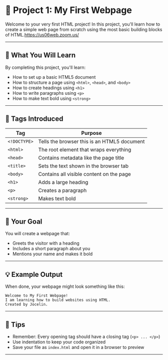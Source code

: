 # 📘 Project 1: My First Webpage

Welcome to your very first HTML project! In this project, you'll learn how to create a simple web page from scratch using the most basic building blocks of HTML.https://us06web.zoom.us/

---

## 🧠 What You Will Learn

By completing this project, you'll learn:

- How to set up a basic HTML5 document
- How to structure a page using `<html>`, `<head>`, and `<body>`
- How to create headings using `<h1>`
- How to write paragraphs using `<p>`
- How to make text bold using `<strong>`

---

## 🧱 Tags Introduced

| Tag          | Purpose                                     |
| ------------ | ------------------------------------------- |
| `<!DOCTYPE>` | Tells the browser this is an HTML5 document |
| `<html>`     | The root element that wraps everything      |
| `<head>`     | Contains metadata like the page title       |
| `<title>`    | Sets the text shown in the browser tab      |
| `<body>`     | Contains all visible content on the page    |
| `<h1>`       | Adds a large heading                        |
| `<p>`        | Creates a paragraph                         |
| `<strong>`   | Makes text bold                             |

---

## 🎯 Your Goal

You will create a webpage that:

- Greets the visitor with a heading
- Includes a short paragraph about you
- Mentions your name and makes it bold

---

## 💡 Example Output

When done, your webpage might look something like this:

```
Welcome to My First Webpage!
I am learning how to build websites using HTML.
Created by Jocelin.
```

---

## 📝 Tips

- Remember: Every opening tag should have a closing tag (`<p> ... </p>`)
- Use indentation to keep your code organized
- Save your file as `index.html` and open it in a browser to preview

---
